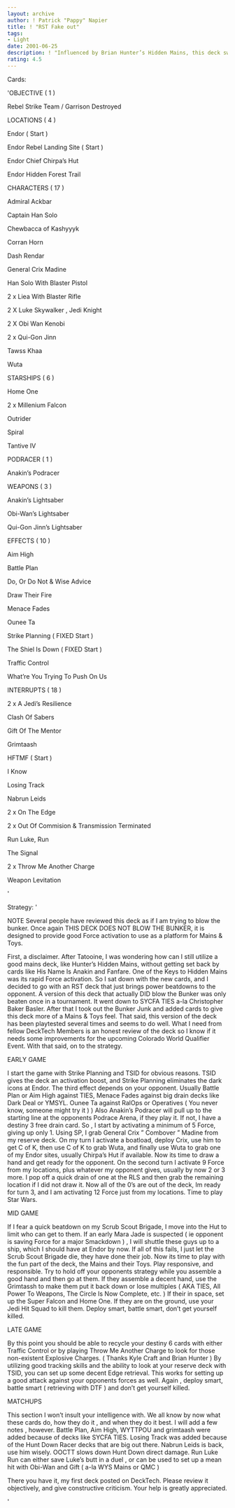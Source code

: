 ```yaml
---
layout: archive
author: ! Patrick "Pappy" Napier
title: ! "RST Fake out"
tags:
- Light
date: 2001-06-25
description: ! "Influenced by Brian Hunter’s Hidden Mains, this deck swings the Force activation back your way post-Tatooine."
rating: 4.5
---
```

Cards: 

'OBJECTIVE ( 1 ) 


Rebel Strike Team / Garrison Destroyed


LOCATIONS ( 4 ) 


Endor ( Start ) 

Endor  Rebel Landing Site ( Start ) 

Endor  Chief Chirpa’s Hut 

Endor  Hidden Forest Trail


CHARACTERS ( 17 ) 


Admiral Ackbar

Captain Han Solo 

Chewbacca of Kashyyyk

Corran Horn 

Dash Rendar

General Crix Madine 

Han Solo With Blaster Pistol

2 x Liea With Blaster Rifle 

2 X Luke Skywalker , Jedi Knight 

2 X Obi Wan Kenobi

2 x Qui-Gon Jinn

Tawss Khaa

Wuta 


STARSHIPS ( 6 ) 


Home One 

2 x Millenium Falcon 

Outrider 

Spiral 

Tantive IV 


PODRACER ( 1 ) 


Anakin’s Podracer 


WEAPONS ( 3 ) 


Anakin’s Lightsaber 

Obi-Wan’s Lightsaber

Qui-Gon Jinn’s Lightsaber 


EFFECTS ( 10 ) 


Aim High 

Battle Plan 

Do, Or Do Not & Wise Advice 

Draw Their Fire 

Menace Fades 

Ounee Ta 

Strike Planning ( FIXED Start ) 

The Shiel Is Down ( FIXED Start )

Traffic Control 

What’re You Trying To Push On Us 


INTERRUPTS ( 18 ) 


2 x A Jedi’s Resilience

Clash Of Sabers

Gift Of The Mentor 

Grimtaash

HFTMF ( Start ) 

I Know 

Losing Track 

Nabrun Leids 

2 x On The Edge 

2 x Out Of Commision & Transmission Terminated

Run Luke, Run 

The Signal 

2 x Throw Me Another Charge 

Weapon Levitation 










'

Strategy: '

NOTE  Several people have reviewed this deck as if I am trying to blow the bunker.  Once again THIS DECK DOES NOT BLOW THE BUNKER, it is designed to provide good Force activation to use as a platform for Mains & Toys.


First, a disclaimer.  After Tatooine, I was wondering how can I still utilize a good mains deck, like Hunter’s Hidden Mains, without getting set back by cards like His Name Is Anakin and Fanfare.  One of the Keys to Hidden Mains was its rapid Force activation.  So I sat down with the new cards, and I decided to go with an RST deck that just brings power beatdowns to the opponent.  A version of this deck that actually DID blow the Bunker was only beaten once in a tournament.  It went down to SYCFA TIES a-la Christopher Baker Basler.  After that I took out the Bunker Junk and added cards to give this deck more of a Mains & Toys feel.  That said, this version of the deck has been playtested several times and seems to do well.  What I need from fellow DeckTech Members is an honest review of the deck so I know if it needs some improvements for the upcoming Colorado World Qualifier Event.  With that said, on to the strategy.


EARLY GAME 


I start the game with Strike Planning and TSID for obvious reasons.  TSID gives the deck an activation boost, and Strike Planning eliminates the dark icons at Endor. The third effect depends on your opponent.  Usually Battle Plan or Aim High against TIES, Menace Fades against big drain decks like Dark Deal or YMSYL. Ounee Ta against RalOps or Operatives ( You never know, someone might try it ) ) Also Anakin’s Podracer will pull up to the starting line at the opponents Podrace Arena, if they play it.  If not, I have a destiny 3 free drain card.  So , I start by activating a minimum of 5 Force, giving up only 1.  Using SP, I grab General Crix ” Combover ” Madine from my reserve deck.  On my turn I activate a boatload, deploy Crix, use him to get C of K, then use C of K to grab Wuta, and finally use Wuta to grab one of my Endor sites, usually Chirpa’s Hut if available.  Now its time to draw a hand and get ready for the opponent.  On the second turn I activate 9 Force from my locations, plus whatever my opponent gives, usually by now 2 or 3 more.  I pop off a quick drain of one at the RLS and then grab the remaining location if I did not draw it.  Now all of the 0’s are out of the deck, Im ready for turn 3, and I am activating 12 Force just from my locations.  Time to play Star Wars. 


MID GAME 


If I fear a quick beatdown on my Scrub Scout Brigade, I move into the Hut to limit who can get to them.  If an early Mara Jade is suspected ( ie opponent is saving Force for a major Smackdown ) , I will shuttle these guys up to a ship, which I should have at Endor by now.  If all of this fails, I just let the Scrub Scout Brigade die, they have done their job. Now its time to play with the fun part of the deck, the Mains and their Toys.  Play responsive, and responsible.  Try to hold off your opponents strategy while you assemble a good hand and then go at them.  If they assemble a decent hand, use the Grimtassh to make them put it back down or lose multiples ( AKA TIES, All Power To Weapons, The Circle Is Now Complete, etc. ) If their in space, set up the Super Falcon and Home One.  If they are on the ground, use your Jedi Hit Squad to kill them.  Deploy smart, battle smart, don’t get yourself killed.


LATE GAME


By this point you should be able to recycle your destiny 6 cards with either Traffic Control or by playing Throw Me Another Charge to look for those non-existent Explosive Charges.  ( Thanks Kyle Craft and Brian Hunter ) By utilizing good tracking skills and the ability to look at your reserve deck with TSID, you can set up some decent Edge retrieval.  This works for setting up a good attack against your opponents forces as well. Again , deploy smart, battle smart ( retrieving with DTF ) and don’t get yourself killed.  


MATCHUPS


This section I won’t insult your intelligence with.  We all know by now what these cards do, how they do it , and when they do it best.  I will add a few notes , however.  Battle Plan, Aim High, WYTTPOU and grimtaash were added because of decks like SYCFA TIES.  Losing Track was added because of the Hunt Down Racer decks that are big out there.  Nabrun Leids is back, use him wisely.  OOCTT slows down Hunt Down direct damage.  Run Luke Run can either save Luke’s butt in a duel , or can be used to set up a mean hit with Obi-Wan and Gift ( a-la WYS Mains or QMC ) 


There you have it, my first deck posted on DeckTech.  Please review it objectively, and give constructive criticism.  Your help is greatly appreciated. 


'